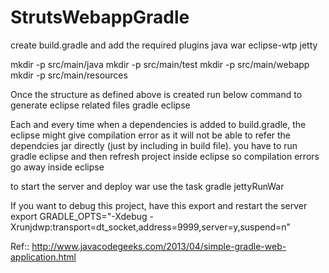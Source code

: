 StrutsWebappGradle
==================

create build.gradle and add the required plugins
    java
    war
    eclipse-wtp
    jetty

mkdir -p src/main/java
mkdir -p src/main/test
mkdir -p src/main/webapp
mkdir -p src/main/resources


Once the structure as defined above is created run below command to generate eclipse related files
gradle eclipse

Each and every time when a dependencies is added to build.gradle, 
the eclipse might give compilation error as it will not be able to refer the dependcies jar directly 
(just by including in build file). you have to run
gradle eclipse
and then refresh project inside eclipse so compilation errors go away inside eclipse


to start the server and deploy war use the task
gradle jettyRunWar

If you want to debug this project, have this export and restart the server
export GRADLE_OPTS="-Xdebug -Xrunjdwp:transport=dt_socket,address=9999,server=y,suspend=n"

Ref::
http://www.javacodegeeks.com/2013/04/simple-gradle-web-application.html
